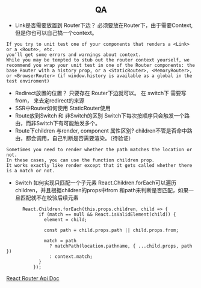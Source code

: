 ## <center>QA</center>
* Link是否需要放置到 Router下边？
  必须要放在Router下，由于需要Context, 但是你也可以自己搞一个context。
````
If you try to unit test one of your components that renders a <Link> or a <Route>, etc. 
you’ll get some errors and warnings about context. 
While you may be tempted to stub out the router context yourself, we recommend you wrap your unit test in one of the Router components: the base Router with a history prop, or a <StaticRouter>, <MemoryRouter>, or <BrowserRouter> (if window.history is available as a global in the test enviroment)
````
* Redirect放置的位置？
 只要存在 Router下边就可以。
 在 switch下 需要写from， 来去定redirect的来源
* SSR中Router如何使用
  StaticRouter使用
* Route放到Switch 和 非Switch的区别
  Switch下每次按顺序只会触发一个路由，而非Switch下有可能触发多个。
* Route下children 与render, component 属性区别?
  children不管是否命中路由，都会调用，自己判断是否需要渲染。（待验证）
````
Sometimes you need to render whether the path matches the location or not. 
In these cases, you can use the function children prop. 
It works exactly like render except that it gets called whether there is a match or not.
````
* Switch 如何实现只匹配一个子元素
 React.Children.forEach可以遍历children，并且根据children的props中from 和path来判断是否匹配，如果一旦匹配就不在校验后续元素
````
      React.Children.forEach(this.props.children, child => {
            if (match == null && React.isValidElement(child)) {
              element = child;

              const path = child.props.path || child.props.from;

              match = path
                ? matchPath(location.pathname, { ...child.props, path })
                : context.match;
            }
          });
````

[React Router Api Doc](https://reactrouter.com/web/guides/server-rendering)